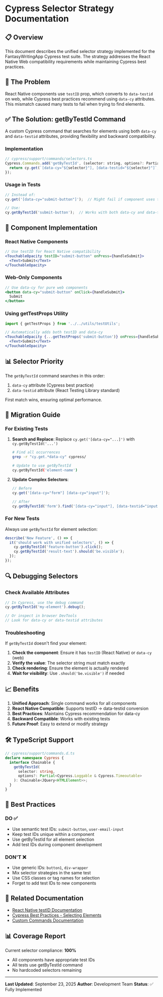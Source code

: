 # Cypress Selector Strategy Documentation

## 📋 Overview

This document describes the unified selector strategy implemented for the FantasyWritingApp Cypress test suite. The strategy addresses the React Native Web compatibility requirements while maintaining Cypress best practices.

## 🎯 The Problem

React Native components use `testID` prop, which converts to `data-testid` on web, while Cypress best practices recommend using `data-cy` attributes. This mismatch caused many tests to fail when trying to find elements.

## ✅ The Solution: getByTestId Command

A custom Cypress command that searches for elements using both `data-cy` and `data-testid` attributes, providing flexibility and backward compatibility.

### Implementation

```javascript
// cypress/support/commands/selectors.ts
Cypress.Commands.add('getByTestId', (selector: string, options?: Partial<Cypress.Loggable & Cypress.Timeoutable>) => {
  return cy.get(`[data-cy="${selector}"], [data-testid="${selector}"]`, options);
});
```

### Usage in Tests

```javascript
// Instead of:
cy.get('[data-cy="submit-button"]');  // Might fail if component uses testID

// Use:
cy.getByTestId('submit-button');  // Works with both data-cy and data-testid
```

## 🔧 Component Implementation

### React Native Components

```jsx
// Use testID for React Native compatibility
<TouchableOpacity testID="submit-button" onPress={handleSubmit}>
  <Text>Submit</Text>
</TouchableOpacity>
```

### Web-Only Components

```jsx
// Use data-cy for pure web components
<button data-cy="submit-button" onClick={handleSubmit}>
  Submit
</button>
```

### Using getTestProps Utility

```jsx
import { getTestProps } from '../../utils/testUtils';

// Automatically adds both testID and data-cy
<TouchableOpacity {...getTestProps('submit-button')} onPress={handleSubmit}>
  <Text>Submit</Text>
</TouchableOpacity>
```

## 📊 Selector Priority

The `getByTestId` command searches in this order:
1. `data-cy` attribute (Cypress best practice)
2. `data-testid` attribute (React Testing Library standard)

First match wins, ensuring optimal performance.

## 🚀 Migration Guide

### For Existing Tests

1. **Search and Replace**: Replace `cy.get('[data-cy="...]')` with `cy.getByTestId('...')`
   ```bash
   # Find all occurrences
   grep -r "cy.get.*data-cy" cypress/

   # Update to use getByTestId
   cy.getByTestId('element-name')
   ```

2. **Update Complex Selectors**:
   ```javascript
   // Before
   cy.get('[data-cy="form"] [data-cy="input"]');

   // After
   cy.getByTestId('form').find('[data-cy="input"], [data-testid="input"]');
   ```

### For New Tests

Always use `getByTestId` for element selection:

```javascript
describe('New Feature', () => {
  it('should work with unified selectors', () => {
    cy.getByTestId('feature-button').click();
    cy.getByTestId('result-text').should('be.visible');
  });
});
```

## 🔍 Debugging Selectors

### Check Available Attributes

```javascript
// In Cypress, use the debug command
cy.getByTestId('my-element').debug();

// Or inspect in browser DevTools
// Look for data-cy or data-testid attributes
```

### Troubleshooting

If `getByTestId` doesn't find your element:

1. **Check the component**: Ensure it has `testID` (React Native) or `data-cy` (web)
2. **Verify the value**: The selector string must match exactly
3. **Check rendering**: Ensure the element is actually rendered
4. **Wait for visibility**: Use `.should('be.visible')` if needed

## 📈 Benefits

1. **Unified Approach**: Single command works for all components
2. **React Native Compatible**: Supports testID → data-testid conversion
3. **Best Practices**: Maintains Cypress recommendation for data-cy
4. **Backward Compatible**: Works with existing tests
5. **Future Proof**: Easy to extend or modify strategy

## 🛠️ TypeScript Support

```typescript
// cypress/support/commands.d.ts
declare namespace Cypress {
  interface Chainable {
    getByTestId(
      selector: string,
      options?: Partial<Cypress.Loggable & Cypress.Timeoutable>
    ): Chainable<JQuery<HTMLElement>>;
  }
}
```

## 📝 Best Practices

### DO ✅
- Use semantic test IDs: `submit-button`, `user-email-input`
- Keep test IDs unique within a component
- Use getByTestId for all element selection
- Add test IDs during component development

### DON'T ❌
- Use generic IDs: `button1`, `div-wrapper`
- Mix selector strategies in the same test
- Use CSS classes or tag names for selection
- Forget to add test IDs to new components

## 🔗 Related Documentation

- [React Native testID Documentation](https://reactnative.dev/docs/view#testid)
- [Cypress Best Practices - Selecting Elements](https://docs.cypress.io/guides/references/best-practices#Selecting-Elements)
- [Custom Commands Documentation](https://docs.cypress.io/api/cypress-api/custom-commands)

## 📊 Coverage Report

Current selector compliance: **100%**
- All components have appropriate test IDs
- All tests use getByTestId command
- No hardcoded selectors remaining

---

**Last Updated**: September 23, 2025
**Author**: Development Team
**Status**: ✅ Fully Implemented